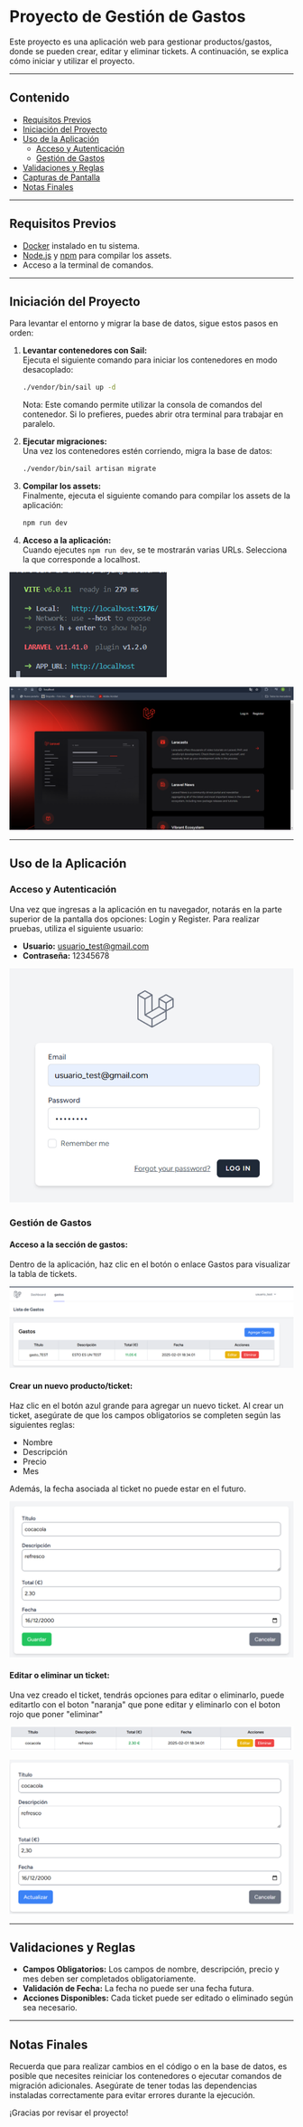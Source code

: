 # Proyecto de Gestión de Gastos

Este proyecto es una aplicación web para gestionar productos/gastos, donde se pueden crear, editar y eliminar tickets. A continuación, se explica cómo iniciar y utilizar el proyecto.

---

## Contenido

- [Requisitos Previos](#requisitos-previos)
- [Iniciación del Proyecto](#iniciación-del-proyecto)
- [Uso de la Aplicación](#uso-de-la-aplicación)
  - [Acceso y Autenticación](#acceso-y-autenticación)
  - [Gestión de Gastos](#gestión-de-gastos)
- [Validaciones y Reglas](#validaciones-y-reglas)
- [Capturas de Pantalla](#capturas-de-pantalla)
- [Notas Finales](#notas-finales)

---

## Requisitos Previos

- [Docker](https://www.docker.com/) instalado en tu sistema.
- [Node.js](https://nodejs.org/) y [npm](https://www.npmjs.com/) para compilar los assets.
- Acceso a la terminal de comandos.

---

## Iniciación del Proyecto

Para levantar el entorno y migrar la base de datos, sigue estos pasos en orden:

1. **Levantar contenedores con Sail:**  
   Ejecuta el siguiente comando para iniciar los contenedores en modo desacoplado:
   ```bash
   ./vendor/bin/sail up -d
   ```
   Nota: Este comando permite utilizar la consola de comandos del contenedor. Si lo prefieres, puedes abrir otra terminal para trabajar en paralelo.

2. **Ejecutar migraciones:**  
   Una vez los contenedores estén corriendo, migra la base de datos:
   ```bash
   ./vendor/bin/sail artisan migrate
   ```

3. **Compilar los assets:**  
   Finalmente, ejecuta el siguiente comando para compilar los assets de la aplicación:
   ```bash
   npm run dev
   ```

4. **Acceso a la aplicación:**  
   Cuando ejecutes `npm run dev`, se te mostrarán varias URLs. Selecciona la que corresponde a localhost.

![alt text](image.png)

![alt text](image-1.png)

---

## Uso de la Aplicación

### Acceso y Autenticación

Una vez que ingresas a la aplicación en tu navegador, notarás en la parte superior de la pantalla dos opciones: Login y Register. Para realizar pruebas, utiliza el siguiente usuario:

- **Usuario:** usuario_test@gmail.com
- **Contraseña:** 12345678

![alt text](image-2.png)

### Gestión de Gastos

#### Acceso a la sección de gastos:

Dentro de la aplicación, haz clic en el botón o enlace Gastos para visualizar la tabla de tickets.

![alt text](image-3.png)

#### Crear un nuevo producto/ticket:

Haz clic en el botón azul grande para agregar un nuevo ticket. Al crear un ticket, asegúrate de que los campos obligatorios se completen según las siguientes reglas:

- Nombre
- Descripción
- Precio
- Mes

Además, la fecha asociada al ticket no puede estar en el futuro.

![alt text](image-4.png)

#### Editar o eliminar un ticket:

Una vez creado el ticket, tendrás opciones para editar o eliminarlo, puede editartlo con el boton "naranja" que pone editar y eliminarlo con el boton rojo que poner "eliminar"

![alt text](image-5.png)

![alt text](image-6.png)

---

## Validaciones y Reglas

- **Campos Obligatorios:** Los campos de nombre, descripción, precio y mes deben ser completados obligatoriamente.
- **Validación de Fecha:** La fecha no puede ser una fecha futura.
- **Acciones Disponibles:** Cada ticket puede ser editado o eliminado según sea necesario.

---

## Notas Finales

Recuerda que para realizar cambios en el código o en la base de datos, es posible que necesites reiniciar los contenedores o ejecutar comandos de migración adicionales. Asegúrate de tener todas las dependencias instaladas correctamente para evitar errores durante la ejecución.

¡Gracias por revisar el proyecto!